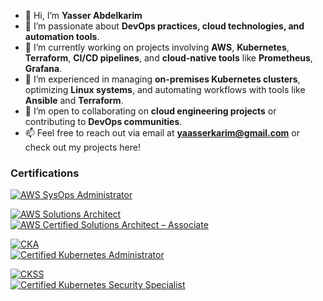 - 👋 Hi, I’m **Yasser Abdelkarim**  
- 👀 I’m passionate about **DevOps practices, cloud technologies, and automation tools**.  
- 🌱 I’m currently working on projects involving **AWS**, **Kubernetes**, **Terraform**, **CI/CD pipelines**, and **cloud-native tools** like **Prometheus**, **Grafana**.  
- 💼 I’m experienced in managing **on-premises Kubernetes clusters**, optimizing **Linux systems**, and automating workflows with tools like **Ansible** and **Terraform**.  
- 💞️ I’m open to collaborating on **cloud engineering projects** or contributing to **DevOps communities**.  
- 📫 Feel free to reach out via email at **yaasserkarim@gmail.com** or check out my projects here!
### Certifications

[![AWS SysOps Administrator](https://img.shields.io/badge/AWS-Certified_SysOps_Administrator--Associate-orange?logo=amazon-aws&logoColor=white)](https://www.credly.com/badges/28dccf8e-f782-4483-b11d-91a84b7fcb08)  

[![AWS Solutions Architect](https://img.shields.io/badge/AWS-Certified_Solutions_Architect--Associate-orange?logo=amazon-aws&logoColor=white)](https://www.credly.com/badges/4e993023-b458-4308-bbfe-e9ef9585acb7)  
[![AWS Certified Solutions Architect – Associate](https://images.credly.com/size/110x110/images/4d2f1c1d-1f4f-4d2f-8b1b-5d2f1c1d1f4f.png)](https://www.credly.com/badges/4e993023-b458-4308-bbfe-e9ef9585acb7)

[![CKA](https://img.shields.io/badge/Certified-Kubernetes_Administrator-blue?logo=kubernetes&logoColor=white)](https://www.credly.com/badges/babbd795-2543-404e-8027-a27a5045feb0)  
[![Certified Kubernetes Administrator](https://images.credly.com/size/110x110/images/5d2f1c1d-1f4f-4d2f-8b1b-5d2f1c1d1f4f.png)](https://www.credly.com/badges/babbd795-2543-404e-8027-a27a5045feb0)

[![CKSS](https://img.shields.io/badge/Certified-Kubernetes_Security_Specialist-blue?logo=kubernetes&logoColor=white)](https://www.credly.com/badges/654c7cec-b299-43f6-9ccc-9bb6f415aa20)  
[![Certified Kubernetes Security Specialist](https://images.credly.com/size/110x110/images/6d2f1c1d-1f4f-4d2f-8b1b-5d2f1c1d1f4f.png)](https://www.credly.com/badges/654c7cec-b299-43f6-9ccc-9bb6f415aa20)



<!---
Yassir-17/Yassir-17 is a ✨ special ✨ repository because its `README.md` (this file) appears on your GitHub profile.
You can click the Preview link to take a look at your changes.
--->
